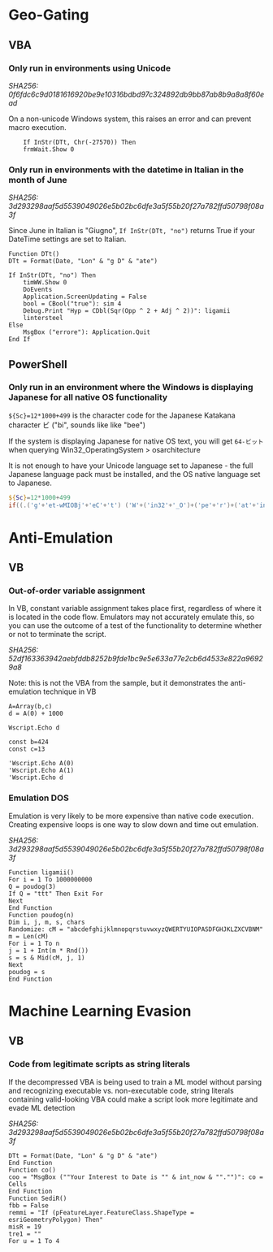 # Geo-Gating
## VBA
### Only run in environments using Unicode

*SHA256: 0f6fdc6c9d0181616920be9e10316bdbd97c324892db9bb87ab8b9a8a8f60ead*

On a non-unicode Windows system, this raises an error and can prevent macro execution.

```vbscript
    If InStr(DTt, Chr(-27570)) Then
    frmWait.Show 0
```

### Only run in environments with the datetime in Italian in the month of June
*SHA256: 3d293298aaf5d5539049026e5b02bc6dfe3a5f55b20f27a782ffd50798f08a3f*

Since June in Italian is "Giugno", `If InStr(DTt, "no")` returns True if your DateTime settings are set to Italian.

```vbscript
Function DTt()
DTt = Format(Date, "Lon" & "g D" & "ate")

If InStr(DTt, "no") Then
    timWW.Show 0
    DoEvents
    Application.ScreenUpdating = False
    bool = CBool("true"): sim 4
    Debug.Print "Hyp = CDbl(Sqr(Opp ^ 2 + Adj ^ 2))": ligamii
    lintersteel
Else
    MsgBox ("errore"): Application.Quit
End If
```


## PowerShell

### Only run in an environment where the Windows is displaying Japanese for all native OS functionality

`${Sc}=12*1000+499` is the character code for the Japanese Katakana character ビ ("bi", sounds like like "bee")

If the system is displaying Japanese for native OS text, you will get `64-ビット` when querying Win32_OperatingSystem > osarchitecture

It is not enough to have your Unicode language set to Japanese - the full Japanese language pack must be installed, and the OS native language set to Japanese.

```powershell
${Sc}=12*1000+499
if((.('g'+'et-wMIOBj'+'eC'+'t') ('W'+('in32'+'_O')+('pe'+'r')+('at'+'ing')+('Syst'+'em'))).OsArChItecTURe -match [char]`${s`C}){...}
```

# Anti-Emulation
## VB
### Out-of-order variable assignment

In VB, constant variable assignment takes place first, regardless of where it is located in the code flow. Emulators may not accurately emulate this, so you can use the outcome of a test of the functionality to determine whether or not to terminate the script.

*SHA256: 52df163363942aebfddb8252b9fde1bc9e5e633a77e2cb6d4533e822a96929a8*

Note: this is not the VBA from the sample, but it demonstrates the anti-emulation technique in VB

```vbscript
A=Array(b,c)
d = A(0) + 1000

Wscript.Echo d

const b=424
const c=13

'Wscript.Echo A(0)
'Wscript.Echo A(1)
'Wscript.Echo d
```

### Emulation DOS

Emulation is very likely to be more expensive than native code execution. Creating expensive loops is one way to slow down and time out emulation.

*SHA256: 3d293298aaf5d5539049026e5b02bc6dfe3a5f55b20f27a782ffd50798f08a3f*

```vbscript
Function ligamii()
For i = 1 To 1000000000
Q = poudog(3)
If Q = "ttt" Then Exit For
Next
End Function
Function poudog(n)
Dim i, j, m, s, chars
Randomize: cM = "abcdefghijklmnopqrstuvwxyzQWERTYUIOPASDFGHJKLZXCVBNM"
m = Len(cM)
For i = 1 To n
j = 1 + Int(m * Rnd())
s = s & Mid(cM, j, 1)
Next
poudog = s
End Function
```

# Machine Learning Evasion
## VB
### Code from legitimate scripts as string literals

If the decompressed VBA is being used to train a ML model without parsing and recognizing executable vs. non-executable code, string literals containing valid-looking VBA could make a script look more legitimate and evade ML detection

*SHA256: 3d293298aaf5d5539049026e5b02bc6dfe3a5f55b20f27a782ffd50798f08a3f*

```vbscript
DTt = Format(Date, "Lon" & "g D" & "ate")
End Function
Function co()
coo = "MsgBox (""Your Interest to Date is "" & int_now & ""."")": co = Cells
End Function
Function SediR()
fbb = False
remmi = "If (pFeatureLayer.FeatureClass.ShapeType = esriGeometryPolygon) Then"
misR = 19
tre1 = ""
For u = 1 To 4
```
